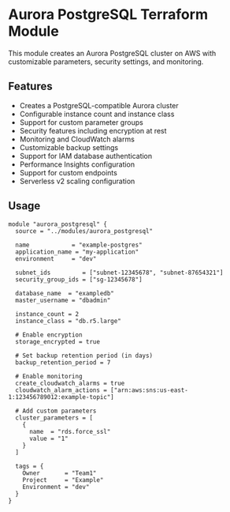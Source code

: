 # Aurora PostgreSQL Terraform Module

This module creates an Aurora PostgreSQL cluster on AWS with customizable parameters, security settings, and monitoring.

## Features

- Creates a PostgreSQL-compatible Aurora cluster
- Configurable instance count and instance class
- Support for custom parameter groups
- Security features including encryption at rest
- Monitoring and CloudWatch alarms
- Customizable backup settings
- Support for IAM database authentication
- Performance Insights configuration
- Support for custom endpoints
- Serverless v2 scaling configuration

## Usage

```hcl
module "aurora_postgresql" {
  source = "../modules/aurora_postgresql"

  name            = "example-postgres"
  application_name = "my-application"
  environment     = "dev"

  subnet_ids         = ["subnet-12345678", "subnet-87654321"]
  security_group_ids = ["sg-12345678"]
  
  database_name  = "exampledb"
  master_username = "dbadmin"
  
  instance_count = 2
  instance_class = "db.r5.large"
  
  # Enable encryption
  storage_encrypted = true
  
  # Set backup retention period (in days)
  backup_retention_period = 7
  
  # Enable monitoring
  create_cloudwatch_alarms = true
  cloudwatch_alarm_actions = ["arn:aws:sns:us-east-1:123456789012:example-topic"]
  
  # Add custom parameters
  cluster_parameters = [
    {
      name  = "rds.force_ssl"
      value = "1"
    }
  ]
  
  tags = {
    Owner       = "Team1"
    Project     = "Example"
    Environment = "dev"
  }
}
